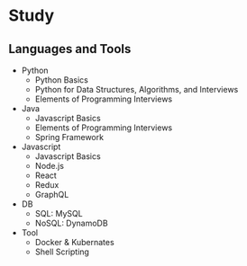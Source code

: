 # Study

## Languages and Tools
* Python
  * Python Basics
  * Python for Data Structures, Algorithms, and Interviews
  * Elements of Programming Interviews
* Java
  * Javascript Basics
  * Elements of Programming Interviews
  * Spring Framework
* Javascript
  * Javascript Basics
  * Node.js
  * React
  * Redux
  * GraphQL
* DB
  * SQL: MySQL
  * NoSQL: DynamoDB
* Tool
  * Docker & Kubernates
  * Shell Scripting
